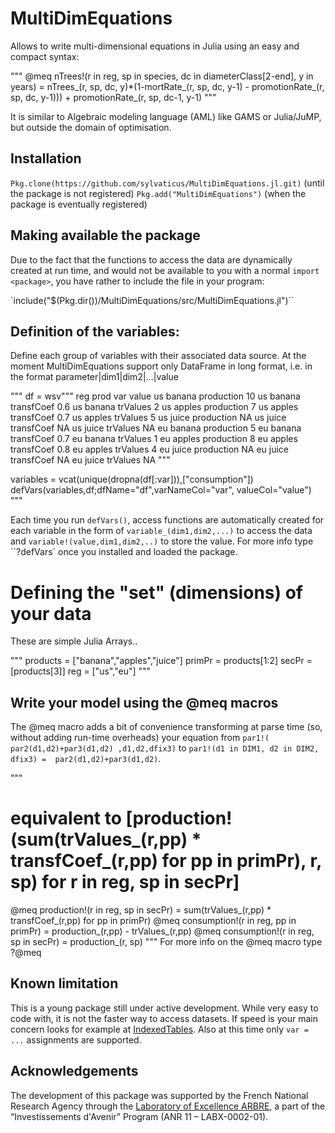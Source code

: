 # MultiDimEquations

Allows to write multi-dimensional equations in Julia using an easy and compact syntax:

"""
@meq nTrees!(r in reg, sp in species, dc in diameterClass[2-end], y in years) = nTrees_(r, sp, dc, y)*(1-mortRate_(r, sp, dc, y-1) - promotionRate_(r, sp, dc, y-1))) +  promotionRate_(r, sp, dc-1, y-1)
"""

It is similar to Algebraic modeling language (AML) like GAMS or Julia/JuMP, but outside the domain of optimisation.

## Installation
`Pkg.clone(https://github.com/sylvaticus/MultiDimEquations.jl.git)` (until the package is not registered)
`Pkg.add("MultiDimEquations")` (when the package is eventually registered)

## Making available the package
Due to the fact that the functions to access the data are dynamically created at run time, and would not be available to you with a normal `import <package>`, you have rather to include the file in your program:

`include("$(Pkg.dir())/MultiDimEquations/src/MultiDimEquations.jl")``

## Definition of the variables:

Define each group of variables with their associated data source. At the moment MultiDimEquations support only DataFrame in long format, i.e. in the format parameter|dim1|dim2|...|value

"""
df = wsv\"\"\"
reg	prod	var	value
us	banana	production	10
us	banana	transfCoef	0.6
us	banana	trValues	2
us	apples	production	7
us	apples	transfCoef	0.7
us	apples	trValues	5
us	juice	production	NA
us	juice	transfCoef	NA
us	juice	trValues	NA
eu	banana	production	5
eu	banana	transfCoef	0.7
eu	banana	trValues	1
eu	apples	production	8
eu	apples	transfCoef	0.8
eu	apples	trValues	4
eu	juice	production	NA
eu	juice	transfCoef	NA
eu	juice	trValues    NA
\"\"\"

variables =  vcat(unique(dropna(df[:var])),["consumption"])
defVars(variables,df;dfName="df",varNameCol="var", valueCol="value")
"""

Each time you run `defVars()`, access functions are automatically created for each variable in the form of `variable_(dim1,dim2,...)` to access the data and `variable!(value,dim1,dim2,..)` to store the value.
For more info type ``?defVars` once you installed and loaded the package.


# Defining the "set" (dimensions) of your data
These are simple Julia Arrays..

"""
products = ["banana","apples","juice"]
primPr   = products[1:2]
secPr    = [products[3]]
reg      = ["us","eu"]
"""

## Write your model using the @meq macros

The @meq macro adds a bit of convenience transforming at parse time (so, without adding run-time overheads) your equation from `par1!( par2(d1,d2)+par3(d1,d2) ,d1,d2,dfix3)` to `par1!(d1 in DIM1, d2 in DIM2, dfix3) =  par2(d1,d2)+par3(d1,d2)`.

"""
# equivalent to [production!(sum(trValues_(r,pp) * transfCoef_(r,pp)  for pp in primPr), r, sp) for r in reg, sp in secPr]
@meq production!(r in reg, sp in secPr)   = sum(trValues_(r,pp) * transfCoef_(r,pp)  for pp in primPr)
@meq consumption!(r in reg, pp in primPr) = production_(r,pp) - trValues_(r,pp)
@meq consumption!(r in reg, sp in secPr)  = production_(r, sp)
"""
For more info on the @meq macro type ?@meq

## Known limitation

This is a young package still under active development.
While very easy to code with, it is not the faster way to access datasets. If speed is your main concern looks for example at [IndexedTables](https://github.com/JuliaComputing/IndexedTables.jl).
Also at this time only `var = ...` assignments are supported.

## Acknowledgements

The development of this package was supported by the French National Research Agency through the [Laboratory of Excellence ARBRE](http://mycor.nancy.inra.fr/ARBRE/), a part of the “Investissements d'Avenir” Program (ANR 11 – LABX-0002-01).
